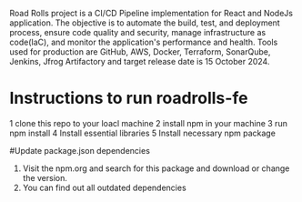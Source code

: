 Road Rolls project is a CI/CD Pipeline implementation for React and NodeJs application. The objective is to automate the build, test, and deployment process, ensure code quality and security, manage infrastructure as code(IaC), and monitor the application's performance and health. Tools used for production are GitHub, AWS, Docker, Terraform, SonarQube, Jenkins, Jfrog Artifactory and target release date is 15 October 2024.
# Instructions to run roadrolls-fe
1 clone this repo to your loacl machine
2 install npm in your machine
3 run npm install
4 Install essential libraries
5 Install necessary npm package


#Update package.json dependencies
1. Visit the npm.org and search for this package and download or change the version.
2. You can find out all outdated dependencies
   
